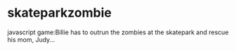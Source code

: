 # skateparkzombie
javascript game:Billie has to outrun the zombies at the skatepark and rescue his mom, Judy...

